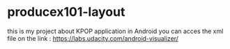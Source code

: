 # producex101-layout
this is my project about KPOP application in Android
you can acces the xml file on the link : https://labs.udacity.com/android-visualizer/
